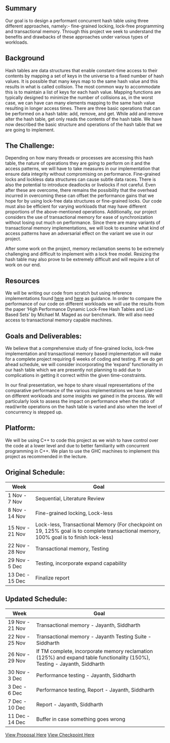 ## Summary
Our goal is to design a performant concurrent hash table using three different approaches, namely:- fine-grained locking, lock-free programming and transactional memory. Through this project we seek to understand the benefits and drawbacks of these approaches under various types of workloads. 


## Background
Hash tables are data structures that enable constant-time access to their contents by mapping a set of keys in the universe to a fixed number of hash values. It is possible that many keys map to the same hash value and this results in what is called collision. The most common way to accommodate this is to maintain a list of keys for each hash value. Mapping functions are typically designed to minimize the number of collisions as, in the worst case, we can have can many elements mapping to the same hash value resulting in longer access times. There are three basic operations that can be performed on a hash table: add, remove, and get. While add and remove alter the hash table, get only reads the contents of the hash table. We have now described the basic structure and operations of the hash table that we are going to implement.


## The Challenge:
Depending on how many threads or processes are accessing this hash table, the nature of operations they are going to perform on it and the access patterns, we will have to take measures in our implementation that ensure data integrity without compromising on performance. Fine-grained locks and lockless data structures can cause subtle data races. There is also the potential to introduce deadlocks or livelocks if not careful. Even after these are overcome, there remains the possibility that the overhead incurred in overcoming these can offset the performance gains that we hope for by using lock-free data structures or fine-grained locks. Our code must also be efficient for varying workloads that may have different proportions of the above-mentioned operations. Additionally, our project considers the use of transactional memory for ease of synchronization without losing out much on performance. Since there are many variants of transactional memory implementations, we will look to examine what kind of access patterns have an adversarial effect on the variant we use in our project. 

After some work on the project, memory reclamation seems to be extremely challenging and difficult to implement with a lock free model. Resizing the hash table may also prove to be extremely difficult and will require a lot of work on our end.


## Resources
We will be writing our code from scratch but using reference implementations found <a href="https://github.com/huxia1124/ParallelContainers">here</a> and <a href="https://github.com/ssteinberg">here</a> as guidance. In order to compare the performance of our code on different workloads we will use the results from the paper ‘High Performance Dynamic Lock-Free Hash Tables and List-Based Sets’ by Michael M. Maged as our benchmark. We will also need access to transactional memory capable machines.


## Goals and Deliverables:
We believe that a comprehensive study of fine-grained locks, lock-free implementation and transactional memory based implementation will make for a complete project requiring 6 weeks of coding and testing. If we do get ahead schedule, we will consider incorporating the ‘expand’ functionality in our hash table which we are presently not planning to add due to complications in getting it correct within the given time-constraints.

In our final presentation, we hope to share visual representations of the comparative performance of the various implementations we have planned on different workloads and some insights we gained in the process. We will particularly look to assess the impact on performance when the ratio of read/write operations on the hash table is varied and also when the level of concurrency is stepped up.


## Platform:
We will be using C++ to code this project as we wish to have control over the code at a lower level and due to better familiarity with concurrent programming in C++. We plan to use the GHC machines to implement this project as recommended in the lecture. 

## Original Schedule:
|      Week     |     Goal      |
| ------------- | ------------- |
| 1 Nov - 7 Nov  | Sequential, Literature Review  |
| 8 Nov - 14 Nov  | Fine-grained locking, Lock-less  |
| 15 Nov -  21 Nov  | Lock-less, Transactional Memory (For checkpoint on 19, 125% goal is to complete transactional memory, 100% goal is to finish lock-less) |
| 22 Nov - 28 Nov  | Transactional memory, Testing  |
| 29 Nov - 5 Dec  | Testing, incorporate expand capability  |
| 13 Dec - 15 Dec  | Finalize report  |

## Updated Schedule:

|      Week     |     Goal      |
| ------------- | ------------- |
| 19 Nov - 21 Nov  | Transactional memory - Jayanth, Siddharth  |
| 22 Nov - 25 Nov  | Transactional memory - Jayanth Testing Suite - Siddharth  |
| 26 Nov - 29 Nov  | If TM complete, incorporate memory reclamation (125%) and expand table functionality (150%), Testing - Jayanth, Siddharth |
| 30 Nov - 3 Dec  | Performance testing - Jayanth, Siddharth  |
| 3 Dec - 6 Dec  | Performance testing, Report - Jayanth, Siddharth |
| 7 Dec - 10 Dec  | Report - Jayanth, Siddharth  |
| 11 Dec - 14 Dec  | Buffer in case something goes wrong  |

<a href="418%20project%20proposal.pdf">View Proposal Here</a>
<a href="Final%20Project%20Checkpoint.pdf">View Checkpoint Here</a>